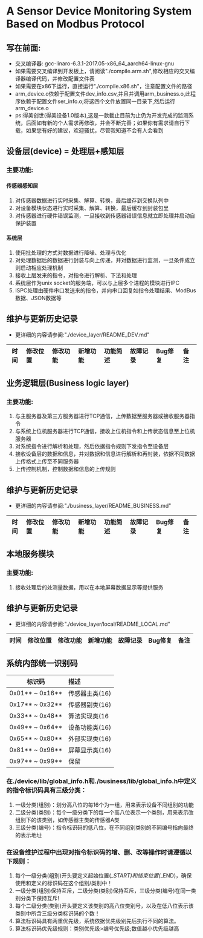 # A Sensor Device Monitoring System Based on Modbus Protocol

## 写在前面:
- 交叉编译器: gcc-linaro-6.3.1-2017.05-x86_64_aarch64-linux-gnu
- 如果需要交叉编译到开发板上，请阅读"./compile.arm.sh",修改相应的交叉编译器编译代码，并修改配置文件表
- 如果需要在x86下运行，直接运行"./compile.x86.sh"，注意配置文件的路径
- arm_device.o依赖于配置文件dev_info.csv,并且并调用arm_business.o,此程序依赖于配置文件ser_info.o;将这四个文件放置同一目录下,然后运行arm_device.o
- ps:得美创世(得美设备1.0版本),这是一款截止目前为止仍为开发完成的监测系统，后面如有新的个人需求再修改，并会不断完善；如果你有需求请自行下载，如果您有好的建议，欢迎骚扰，尽管我知道不会有人会看到

## 设备层(device) = 处理层+感知层
### 主要功能:
#### 传感器感知层
1. 对传感器数据进行实时采集、解算、转换，最后缓存到交换队列中
2. 对设备模块状态进行实时采集、解算、转换，最后缓存到封装包里
3. 对传感器进行硬件错误监测，一旦接收到传感器错误信息就立即处理并启动自保护装置

#### 系统层
1. 使用批处理的方式对数据进行降噪、处理与优化
2. 对处理数据后的数据进行封装与向上传递，并对数据进行监测，一旦条件成立则启动相应处理机制
3. 接收上层发来的指令，对指令进行解析、下法和处理
4. 系统层作为unix socket的服务端，可以与上层多个进程的模块进行IPC
5. ISPC处理由硬件串口发送来的指令，并向串口回复如指令处理结果、ModBus数据、JSON数据等

## 维护与更新历史记录
- 更详细的内容请参阅:"./device_layer/README_DEV.md"

| 时间 | 修改位置 | 修改功能 | 新增功能 | 功能简述 | 故障记录 | Bug修复 | 备注 |
| :------: | :-------- | :-------- | :-------- | :-------- | :-------- | :-------- | :-------- |


## 业务逻辑层(Business logic layer)
### 主要功能:
1. 与主服务器及第三方服务器进行TCP通信，上传数据至服务器或接收服务器指令
2. 与系统上位机服务器进行TCP通信，接收上位机指令和上传状态信息至上位机服务器
3. 对系统指令进行解析和处理，然后依据指令规则下发指令至设备层
4. 接收设备层的数据和信息，并对数据和信息进行解析和再封装，依据不同数据上传格式上传至不同服务器
5. 上传控制机制，控制数据和信息的上传规则

## 维护与更新历史记录
- 更详细的内容请参阅:"./business_layer/README_BUSINESS.md"

| 时间 | 修改位置 | 修改功能 | 新增功能 | 功能简述 | 故障记录 | Bug修复 | 备注 |
| :------: | :-------- | :-------- | :-------- | :-------- | :-------- | :-------- | :-------- |


## 本地服务模块
### 主要功能:
1. 接收处理后的处测量数据，用以在本地屏幕数据显示等提供服务

## 维护与更新历史记录
- 更详细的内容请参阅:"./device_layer/local/README_LOCAL.md"

| 时间 | 修改位置 | 修改功能 | 新增功能 | 故障记录 | Bug修复 | 备注 |
| :------: | :-------- | :-------- | :-------- | :-------- | :-------- | :-------- |


## 系统内部统一识别码
| 标识码 | 描述 |
| :---------------------: | :----------- |
| 0x01** ~ 0x16** | 传感器主类(16) |
| 0x17** ~ 0x32** | 传感器副类(16) |
| 0x33** ~ 0x48** | 算法实现类(16  |
| 0x49** ~ 0x64** | 设备功能类(16) |
| 0x65** ~ 0x80** | 外部实现类(16) |
| 0x81** ~ 0x96** | 屏幕显示类(16) |
| 0x97** ~ 0x99** | 保留 |

### 在./device/lib/global_info.h和./business/lib/global_info.h中定义的指令标识码具有三级分类：
1. 一级分类(组别)：划分高八位的每16个为一组，用来表示设备不同组别的功能
2. 二级分类(类别)：每个一级分类下的每一个高八位表示一个类别，用来表示改组别下的该类别，如传感器主类的传感器A类
3. 三级分类(编号)：指令标识码的低八位，在不同组别类别的不同编号指向最终的表示地址

### 在设备维护过程中出现对指令标识码的增、删、改等操作时请遵循以下规则：
1. 每个一级分类(组别)开头要定义起始位置(*_START)和结束位置(*_END)，确保使用和定义的标识码在这个组别/类别中！
2. 一级分类(组别)保持互斥，二级分类(类别)保持互斥，三级分类(编号)在同一类别分类下保持互斥!
3. 每个二级分类(类别)开头要定义该类别的高八位类别号，以及在低八位表示该类别中所含三级分类标识码的个数！
4. 算法标识码具有两重优先级，系统依据优先级别先后执行不同的算法。
5. 算法标识码优先级规则：类别优先级>编号优先级;数值越小优先级越高
